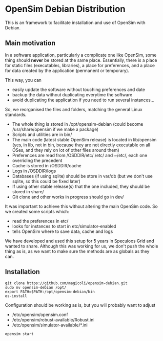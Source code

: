 OpenSim Debian Distribution
===========================

This is an framework to facilitate installation and use of OpenSim with Debian.

Main motivation
---------------

In a software application, particularly a complicate one like OpenSim, some
thing should **never** be stored at the same place. Essentially, there is a place
for static files (executables, libraries), a place for preferences, and a place
for data created by the application (permanent or temporary).

This way, you can
  - easily update the software without touching preferences and date
  - backup the data without duplicating everytime the software
  - avoid duplicating the application if you need to run several instances...

So, we reorganised the files and folders, matching the general Linux standards.
  - The whole thing is stored in /opt/opensim-debian (could become
  /usr/share/opensim if we make a package)
  - Scripts and utilities are in bin/
  - The main code (latest stable OpenSim release) is located in lib/opensim
  (yes, in lib, not in bin, because they are not directly executable on all OSes, and they rely on lot of other files around them)
  - Preferences are read from /OSDDIR/etc/ /etc/ and ~/etc/, each one overriding the precedent
  - Cache is stored in /OSDDIR/cache
  - Logs in /OSDDIR/logs
  - Databases (if using sqlite) should be store in var/db (but we don't use
  sqlite, so this could be fixed later)
  - If using other stable release(s) that the one included, they should be
  stored in share/
  - Git clone and other works in progress should go in dev/

It was important to achieve this without altering the main OpenSim code.
So we created some scripts which: 
  - read the preferences in etc/
  - looks for instances to start in etc/simulator-enabled
  - tells OpenSim where to save data, cache and logs

We have developed and used this setup for 5 years in Speculoos Grid 
and wanted to share. Although this was working for us, we don't push the whole
thing as is, as we want to make sure the methods are as globals as they can.

Installation
------------

```shell
git clone https://github.com/magicoli/opensim-debian.git
sudo mv opensim-debian /opt/
export PATH=$PATH:/opt/opensim-debian/bin
os-install
```

Configuration should be working as is, but you will probably want to adjust
  - /etc/opensim/opensim.conf 
  - /etc/opensim/robust-available/Robust.ini
  - /etc/opensim/simulator-available/*.ini 

```shell
opensim start
```
